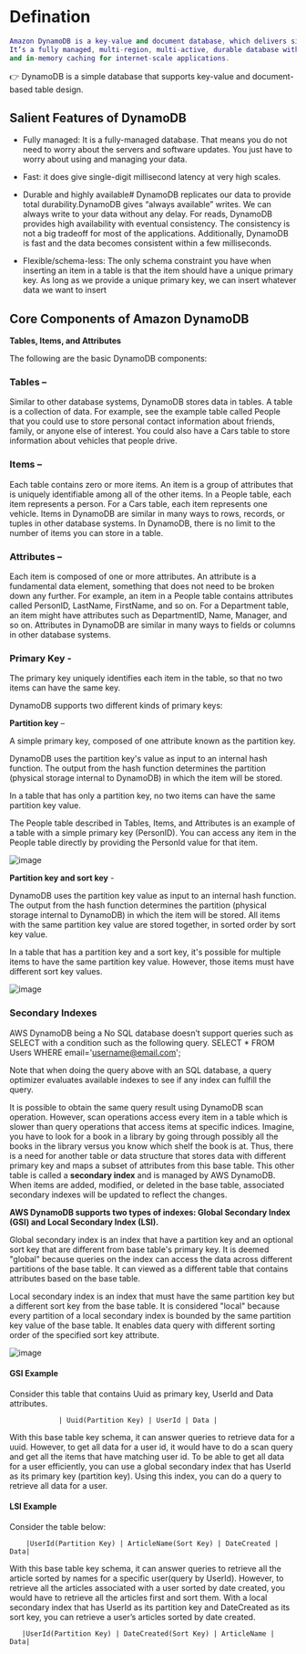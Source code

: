 # Defination

```Lua
Amazon DynamoDB is a key-value and document database, which delivers single-digit millisecond performance at any scale. 
It’s a fully managed, multi-region, multi-active, durable database with built-in security, backup and restoration, 
and in-memory caching for internet-scale applications.
```
👉 DynamoDB is a simple database that supports key-value and document-based table design.

## Salient Features of DynamoDB

- Fully managed:
  It is a fully-managed database. That means you do not need to worry about the servers and software updates. You just have to worry about using and managing your data.
- Fast: it does give single-digit millisecond latency at very high scales.  

- Durable and highly available#
  DynamoDB replicates our data to provide total durability.DynamoDB gives “always available” writes. 
  We can always write to your data without any delay.
  For reads, DynamoDB provides high availability with eventual consistency. 
  The consistency is not a big tradeoff for most of the applications. Additionally, DynamoDB is fast and the data becomes consistent within a few milliseconds.
- Flexible/schema-less:
  The only schema constraint you have when inserting an item in a table is that the item should have a unique primary key. 
  As long as we provide a unique primary key, we can insert whatever data we want to insert


## Core Components of Amazon DynamoDB

**Tables, Items, and Attributes**

The following are the basic DynamoDB components:

### Tables – 

Similar to other database systems, DynamoDB stores data in tables. A table is a collection of data. For example, see the example table called People that you could use to store personal contact information about friends, family, or anyone else of interest. You could also have a Cars table to store information about vehicles that people drive.

### Items – 

Each table contains zero or more items. An item is a group of attributes that is uniquely identifiable among all of the other items. In a People table, each item represents a person. For a Cars table, each item represents one vehicle. Items in DynamoDB are similar in many ways to rows, records, or tuples in other database systems. In DynamoDB, there is no limit to the number of items you can store in a table.

### Attributes – 

Each item is composed of one or more attributes. An attribute is a fundamental data element, something that does not need to be broken down any further. For example, an item in a People table contains attributes called PersonID, LastName, FirstName, and so on. For a Department table, an item might have attributes such as DepartmentID, Name, Manager, and so on. Attributes in DynamoDB are similar in many ways to fields or columns in other database systems.

### Primary Key -

The primary key uniquely identifies each item in the table, so that no two items can have the same key.

DynamoDB supports two different kinds of primary keys:

**Partition key** – 

A simple primary key, composed of one attribute known as the partition key.

DynamoDB uses the partition key's value as input to an internal hash function. The output from the hash function determines the partition (physical storage internal to DynamoDB) in which the item will be stored.

In a table that has only a partition key, no two items can have the same partition key value.

The People table described in Tables, Items, and Attributes is an example of a table with a simple primary key (PersonID). You can access any item in the People table directly by providing the PersonId value for that item.

![image](https://user-images.githubusercontent.com/33947539/154117228-47c9d4c9-698e-4f4b-804b-ecf07de4bd69.png)

**Partition key and sort key** -

DynamoDB uses the partition key value as input to an internal hash function. The output from the hash function determines the partition (physical storage internal to DynamoDB) in which the item will be stored. All items with the same partition key value are stored together, in sorted order by sort key value.

In a table that has a partition key and a sort key, it's possible for multiple items to have the same partition key value. However, those items must have different sort key values.

![image](https://user-images.githubusercontent.com/33947539/154120250-b1969bd1-7a7c-4822-98e2-1f8b7d690268.png)

### Secondary Indexes
AWS DynamoDB being a No SQL database doesn’t support queries such as SELECT with a condition such as the following query.
          SELECT * FROM Users
          WHERE email='username@email.com';

Note that when doing the query above with an SQL database, a query optimizer evaluates available indexes to see if any index can fulfill the query.

It is possible to obtain the same query result using DynamoDB scan operation. However, scan operations access every item in a table which is slower than query operations that access items at specific indices. Imagine, you have to look for a book in a library by going through possibly all the books in the library versus you know which shelf the book is at.
Thus, there is a need for another table or data structure that stores data with different primary key and maps a subset of attributes from this base table. 
This other table is called a **secondary index** and is managed by AWS DynamoDB. When items are added, modified, or deleted in the base table, associated secondary indexes will be updated to reflect the changes.

**AWS DynamoDB supports two types of indexes: Global Secondary Index (GSI) and Local Secondary Index (LSI).**

Global secondary index is an index that have a partition key and an optional sort key that are different from base table's primary key. It is deemed "global" because queries on the index can access the data across different partitions of the base table. It can viewed as a different table that contains attributes based on the base table.

Local secondary index is an index that must have the same partition key but a different sort key from the base table. It is considered "local" because every partition of a local secondary index is bounded by the same partition key value of the base table. It enables data query with different sorting order of the specified sort key attribute.

![image](https://user-images.githubusercontent.com/33947539/154124431-7d763379-c99b-4a66-b711-109f7f514ef1.png)

#### GSI Example
Consider this table that contains Uuid as primary key, UserId and Data attributes.

                | Uuid(Partition Key) | UserId | Data |

With this base table key schema, it can answer queries to retrieve data for a uuid. However, to get all data for a user id, it would have to do a scan query and get all the items that have matching user id.
To be able to get all data for a user efficiently, you can use a global secondary index that has UserId as its primary key (partition key). Using this index, you can do a query to retrieve all data for a user.

#### LSI Example

Consider the table below:

        |UserId(Partition Key) | ArticleName(Sort Key) | DateCreated | Data| 

With this base table key schema, it can answer queries to retrieve all the article sorted by names for a specific user(query by UserId). However, to retrieve all the articles associated with a user sorted by date created, you would have to retrieve all the articles first and sort them.
With a local secondary index that has UserId as its partition key and DateCreated as its sort key, you can retrieve a user’s articles sorted by date created.

       |UserId(Partition Key) | DateCreated(Sort Key) | ArticleName | Data|
